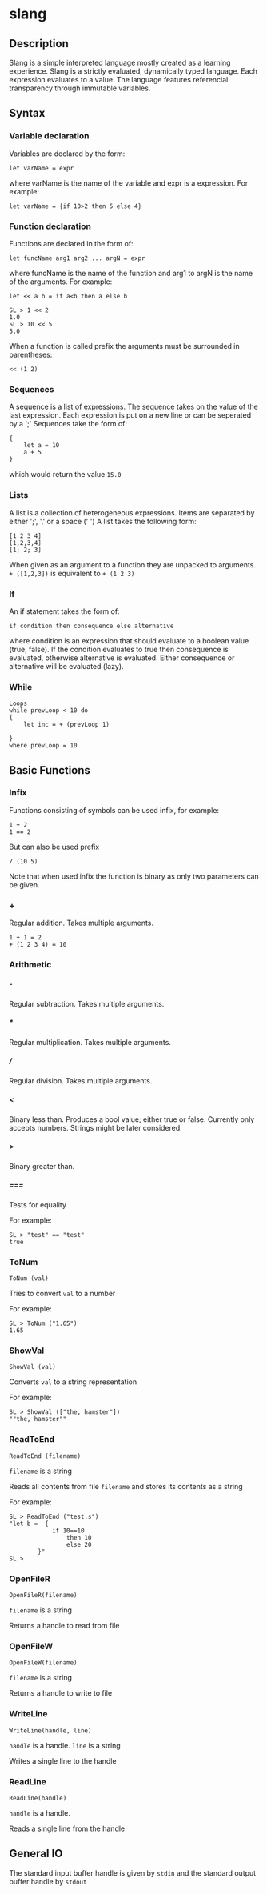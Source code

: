 # slang

## Description
Slang is a simple interpreted language mostly created as a learning experience.
Slang is a strictly evaluated, dynamically typed language. Each expression evaluates to a value. The language features referencial transparency through immutable variables. 

## Syntax

### Variable declaration
Variables are declared by the form:

```let varName = expr```

where varName is the name of the variable and expr is a expression.
For example:

```
let varName = {if 10>2 then 5 else 4}
```

### Function declaration
Functions are declared in the form of:

```
let funcName arg1 arg2 ... argN = expr
```

where funcName is the name of the function and arg1 to argN is the name of the arguments. 
For example:

```
let << a b = if a<b then a else b
```

```
SL > 1 << 2
1.0
SL > 10 << 5
5.0
```

When a function is called prefix the arguments must be surrounded in parentheses:
```
<< (1 2)
```


### Sequences
A sequence is a list of expressions. The sequence takes on the value of the last expression. Each expression is put on a new line or can be seperated by a ';'
Sequences take the form of:

```
{
    let a = 10
    a + 5
}
```

which would return the value `15.0`

### Lists
A list is a collection of heterogeneous expressions. Items are separated by either ';', ',' or a space (' ')
A list takes the following form:

```
[1 2 3 4]
[1,2,3,4]
[1; 2; 3]
```

When given as an argument to a function they are unpacked to arguments.  `+ ([1,2,3])` is equivalent to `+ (1 2 3)`

### If
An if statement takes the form of:

```
if condition then consequence else alternative
```

where condition is an expression that should evaluate to a boolean value (true, false). If the condition evaluates to true then consequence is evaluated, otherwise alternative is evaluated.
Either consequence or alternative will be evaluated (lazy).

### While

```
Loops
while prevLoop < 10 do
{
    let inc = + (prevLoop 1)
    
}
where prevLoop = 10
```


## Basic Functions

### Infix
Functions consisting of symbols can be used infix, for example:

```
1 + 2
1 == 2
```

But can also be used prefix

```
/ (10 5)
```

Note that when used infix the function is binary as only two parameters can be given. 

### +
Regular addition. Takes multiple arguments.

```
1 + 1 = 2
+ (1 2 3 4) = 10
```

### Arithmetic 
##### -
Regular subtraction. Takes multiple arguments.

##### *
Regular multiplication. Takes multiple arguments.

##### / 
Regular division. Takes multiple arguments.

##### <
Binary less than. Produces a bool value; either true or false. Currently only accepts numbers. Strings might be later considered.

##### >
Binary greater than.

##### ===
Tests for equality

For example: 

```
SL > "test" == "test"
true
```

### ToNum

```
ToNum (val)
```

Tries to convert `val` to a number

For example:

```
SL > ToNum ("1.65")
1.65
```

### ShowVal

```
ShowVal (val)
```

Converts `val` to a string representation

For example:

```
SL > ShowVal (["the, hamster"])
""the, hamster""
```

### ReadToEnd

```
ReadToEnd (filename)
```

`filename` is a string

Reads all contents from file `filename` and stores its contents as a string

For example:

```
SL > ReadToEnd ("test.s")
"let b =  {
            if 10==10
                then 10
                else 20
        }"
SL >
```

### OpenFileR

```
OpenFileR(filename)
```

`filename` is a string

Returns a handle to read from file

### OpenFileW

```
OpenFileW(filename)
```

`filename` is a string

Returns a handle to write to file

### WriteLine

```
WriteLine(handle, line)
```

`handle` is a handle. `line` is a string

Writes a single line to the handle

### ReadLine

```
ReadLine(handle)
```

`handle` is a handle.

Reads a single line from the handle

## General IO
The standard input buffer handle is given by `stdin` and the standard output buffer handle by `stdout`


